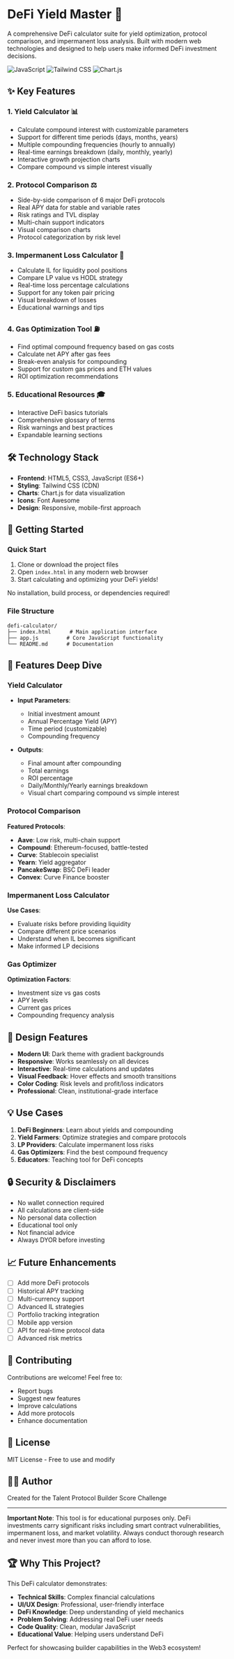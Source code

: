 # DeFi Yield Master 🚀

A comprehensive DeFi calculator suite for yield optimization, protocol comparison, and impermanent loss analysis. Built with modern web technologies and designed to help users make informed DeFi investment decisions.

![JavaScript](https://img.shields.io/badge/JavaScript-ES6+-yellow)
![Tailwind CSS](https://img.shields.io/badge/Tailwind%20CSS-v3-blue)
![Chart.js](https://img.shields.io/badge/Chart.js-v4-red)

## ✨ Key Features

### 1. **Yield Calculator** 📊
- Calculate compound interest with customizable parameters
- Support for different time periods (days, months, years)
- Multiple compounding frequencies (hourly to annually)
- Real-time earnings breakdown (daily, monthly, yearly)
- Interactive growth projection charts
- Compare compound vs simple interest visually

### 2. **Protocol Comparison** ⚖️
- Side-by-side comparison of 6 major DeFi protocols
- Real APY data for stable and variable rates
- Risk ratings and TVL display
- Multi-chain support indicators
- Visual comparison charts
- Protocol categorization by risk level

### 3. **Impermanent Loss Calculator** 💱
- Calculate IL for liquidity pool positions
- Compare LP value vs HODL strategy
- Real-time loss percentage calculations
- Support for any token pair pricing
- Visual breakdown of losses
- Educational warnings and tips

### 4. **Gas Optimization Tool** ⛽
- Find optimal compound frequency based on gas costs
- Calculate net APY after gas fees
- Break-even analysis for compounding
- Support for custom gas prices and ETH values
- ROI optimization recommendations

### 5. **Educational Resources** 🎓
- Interactive DeFi basics tutorials
- Comprehensive glossary of terms
- Risk warnings and best practices
- Expandable learning sections

## 🛠️ Technology Stack

- **Frontend**: HTML5, CSS3, JavaScript (ES6+)
- **Styling**: Tailwind CSS (CDN)
- **Charts**: Chart.js for data visualization
- **Icons**: Font Awesome
- **Design**: Responsive, mobile-first approach

## 🚀 Getting Started

### Quick Start
1. Clone or download the project files
2. Open `index.html` in any modern web browser
3. Start calculating and optimizing your DeFi yields!

No installation, build process, or dependencies required!

### File Structure
```
defi-calculator/
├── index.html      # Main application interface
├── app.js         # Core JavaScript functionality
└── README.md      # Documentation
```

## 📱 Features Deep Dive

### Yield Calculator
- **Input Parameters**:
  - Initial investment amount
  - Annual Percentage Yield (APY)
  - Time period (customizable)
  - Compounding frequency
  
- **Outputs**:
  - Final amount after compounding
  - Total earnings
  - ROI percentage
  - Daily/Monthly/Yearly earnings breakdown
  - Visual chart comparing compound vs simple interest

### Protocol Comparison
**Featured Protocols**:
- **Aave**: Low risk, multi-chain support
- **Compound**: Ethereum-focused, battle-tested
- **Curve**: Stablecoin specialist
- **Yearn**: Yield aggregator
- **PancakeSwap**: BSC DeFi leader
- **Convex**: Curve Finance booster

### Impermanent Loss Calculator
**Use Cases**:
- Evaluate risks before providing liquidity
- Compare different price scenarios
- Understand when IL becomes significant
- Make informed LP decisions

### Gas Optimizer
**Optimization Factors**:
- Investment size vs gas costs
- APY levels
- Current gas prices
- Compounding frequency analysis

## 🎨 Design Features

- **Modern UI**: Dark theme with gradient backgrounds
- **Responsive**: Works seamlessly on all devices
- **Interactive**: Real-time calculations and updates
- **Visual Feedback**: Hover effects and smooth transitions
- **Color Coding**: Risk levels and profit/loss indicators
- **Professional**: Clean, institutional-grade interface

## 💡 Use Cases

1. **DeFi Beginners**: Learn about yields and compounding
2. **Yield Farmers**: Optimize strategies and compare protocols
3. **LP Providers**: Calculate impermanent loss risks
4. **Gas Optimizers**: Find the best compound frequency
5. **Educators**: Teaching tool for DeFi concepts

## 🔒 Security & Disclaimers

- No wallet connection required
- All calculations are client-side
- No personal data collection
- Educational tool only
- Not financial advice
- Always DYOR before investing

## 📈 Future Enhancements

- [ ] Add more DeFi protocols
- [ ] Historical APY tracking
- [ ] Multi-currency support
- [ ] Advanced IL strategies
- [ ] Portfolio tracking integration
- [ ] Mobile app version
- [ ] API for real-time protocol data
- [ ] Advanced risk metrics

## 🤝 Contributing

Contributions are welcome! Feel free to:
- Report bugs
- Suggest new features
- Improve calculations
- Add more protocols
- Enhance documentation

## 📄 License

MIT License - Free to use and modify

## 👨‍💻 Author

Created for the Talent Protocol Builder Score Challenge

---

**Important Note**: This tool is for educational purposes only. DeFi investments carry significant risks including smart contract vulnerabilities, impermanent loss, and market volatility. Always conduct thorough research and never invest more than you can afford to lose.

## 🏆 Why This Project?

This DeFi calculator demonstrates:
- **Technical Skills**: Complex financial calculations
- **UI/UX Design**: Professional, user-friendly interface
- **DeFi Knowledge**: Deep understanding of yield mechanics
- **Problem Solving**: Addressing real DeFi user needs
- **Code Quality**: Clean, modular JavaScript
- **Educational Value**: Helping users understand DeFi

Perfect for showcasing builder capabilities in the Web3 ecosystem!
